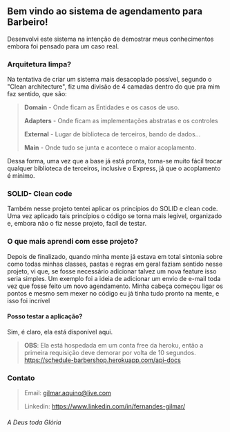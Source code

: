 
## Bem vindo ao sistema de agendamento para Barbeiro!
Desenvolvi este sistema na intenção de demostrar meus conhecimentos embora foi pensado para um caso real.

### Arquitetura limpa?
Na tentativa de criar um sistema mais desacoplado possível, segundo o "Clean architecture", fiz uma divisão de  4 camadas dentro do que pra mim faz sentido, que são:
> **Domain** - Onde ficam as Entidades e os casos de uso.
> 
> **Adapters** - Onde ficam as implementações abstratas e os controles
> 
> **External** - Lugar de biblioteca de terceiros, bando de dados...
> 
> **Main** - Onde tudo se junta e acontece o maior acoplamento.

Dessa forma, uma vez que a base já está pronta, torna-se muito fácil trocar qualquer biblioteca de terceiros, inclusive o Express, já que o acoplamento é minimo.

### SOLID-  Clean code
Também nesse projeto tentei aplicar os princípios do SOLID e clean code.
Uma vez aplicado tais princípios o código se torna mais legivel, organizado e, embora não o fiz nesse projeto, facíl de testar.

### O que mais aprendi com esse projeto?
Depois de finalizado, quando minha mente já estava em total sintonia sobre como todas minhas classes, pastas e regras em geral faziam sentido nesse projeto, vi que, se fosse necessário adicionar talvez um nova feature isso seria simples.
Um exemplo foi a ideia de adicionar um envio de e-mail toda vez que fosse feito um novo agendamento. 
Minha cabeça começou ligar os pontos e mesmo sem mexer no código eu já tinha tudo pronto na mente, e isso foi incrível

#### Posso testar a aplicação?
Sim, é claro, ela está disponível aqui. 
> **OBS**: Ela está hospedada em um conta free da heroku, então a primeira requisição deve demorar por volta de 10 segundos. 
> https://schedule-barbershop.herokuapp.com/api-docs

### Contato
> Email: gilmar.aquino@live.com
>
> Linkedin: https://www.linkedin.com/in/fernandes-gilmar/
> 
###### A Deus toda Glória
